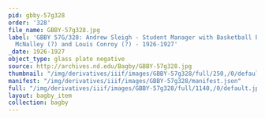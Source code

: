 ```yaml
---
pid: gbby-57g328
order: '328'
file_name: GBBY-57g328.jpg
label: 'GBBY 57G/328: Andrew Sleigh - Student Manager with Basketball Players: Vince
  McNalley (?) and Louis Conroy (?) - 1926-1927'
_date: 1926-1927
object_type: glass plate negative
source: http://archives.nd.edu/Bagby/GBBY-57g328.jpg
thumbnail: "/img/derivatives/iiif/images/GBBY-57g328/full/250,/0/default.jpg"
manifest: "/img/derivatives/iiif/images/GBBY-57g328/manifest.json"
full: "/img/derivatives/iiif/images/GBBY-57g328/full/1140,/0/default.jpg"
layout: bagby_item
collection: bagby
---
```

